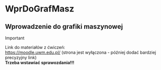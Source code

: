 # WprDoGrafMasz

## Wprowadzenie do grafiki maszynowej

> [!IMPORTANT]
> Link do materiałów z ćwiczeń:\
> https://moodle.uwm.edu.pl/ (strona jest wyłączona - później dodać bardziej precyzyjny link)\
> **Trzeba wstawiać sprawozdania!!!**
